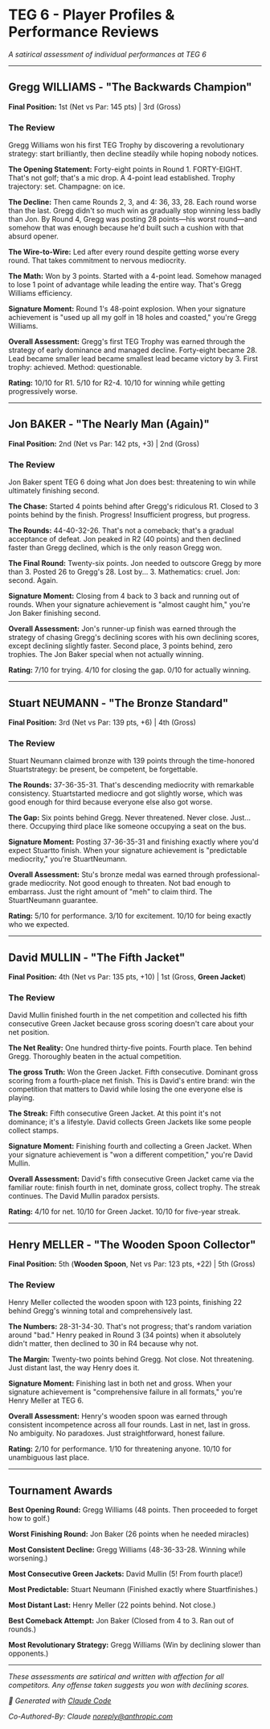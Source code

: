 # TEG 6 - Player Profiles & Performance Reviews

*A satirical assessment of individual performances at TEG 6*

---

## Gregg WILLIAMS - "The Backwards Champion"

**Final Position:** 1st (Net vs Par: 145 pts) | 3rd (Gross)

### The Review

Gregg Williams won his first TEG Trophy by discovering a revolutionary strategy: start brilliantly, then decline steadily while hoping nobody notices.

**The Opening Statement:** Forty-eight points in Round 1. FORTY-EIGHT. That's not golf; that's a mic drop. A 4-point lead established. Trophy trajectory: set. Champagne: on ice.

**The Decline:** Then came Rounds 2, 3, and 4: 36, 33, 28. Each round worse than the last. Gregg didn't so much win as gradually stop winning less badly than Jon. By Round 4, Gregg was posting 28 points—his worst round—and somehow that was enough because he'd built such a cushion with that absurd opener.

**The Wire-to-Wire:** Led after every round despite getting worse every round. That takes commitment to nervous mediocrity.

**The Math:** Won by 3 points. Started with a 4-point lead. Somehow managed to lose 1 point of advantage while leading the entire way. That's Gregg Williams efficiency.

**Signature Moment:** Round 1's 48-point explosion. When your signature achievement is "used up all my golf in 18 holes and coasted," you're Gregg Williams.

**Overall Assessment:** Gregg's first TEG Trophy was earned through the strategy of early dominance and managed decline. Forty-eight became 28. Lead became smaller lead became smallest lead became victory by 3. First trophy: achieved. Method: questionable.

**Rating:** 10/10 for R1. 5/10 for R2-4. 10/10 for winning while getting progressively worse.

---

## Jon BAKER - "The Nearly Man (Again)"

**Final Position:** 2nd (Net vs Par: 142 pts, +3) | 2nd (Gross)

### The Review

Jon Baker spent TEG 6 doing what Jon does best: threatening to win while ultimately finishing second.

**The Chase:** Started 4 points behind after Gregg's ridiculous R1. Closed to 3 points behind by the finish. Progress! Insufficient progress, but progress.

**The Rounds:** 44-40-32-26. That's not a comeback; that's a gradual acceptance of defeat. Jon peaked in R2 (40 points) and then declined faster than Gregg declined, which is the only reason Gregg won.

**The Final Round:** Twenty-six points. Jon needed to outscore Gregg by more than 3. Posted 26 to Gregg's 28. Lost by... 3. Mathematics: cruel. Jon: second. Again.

**Signature Moment:** Closing from 4 back to 3 back and running out of rounds. When your signature achievement is "almost caught him," you're Jon Baker finishing second.

**Overall Assessment:** Jon's runner-up finish was earned through the strategy of chasing Gregg's declining scores with his own declining scores, except declining slightly faster. Second place, 3 points behind, zero trophies. The Jon Baker special when not actually winning.

**Rating:** 7/10 for trying. 4/10 for closing the gap. 0/10 for actually winning.

---

## Stuart NEUMANN - "The Bronze Standard"

**Final Position:** 3rd (Net vs Par: 139 pts, +6) | 4th (Gross)

### The Review

Stuart Neumann claimed bronze with 139 points through the time-honored Stuartstrategy: be present, be competent, be forgettable.

**The Rounds:** 37-36-35-31. That's descending mediocrity with remarkable consistency. Stuartstarted mediocre and got slightly worse, which was good enough for third because everyone else also got worse.

**The Gap:** Six points behind Gregg. Never threatened. Never close. Just... there. Occupying third place like someone occupying a seat on the bus.

**Signature Moment:** Posting 37-36-35-31 and finishing exactly where you'd expect Stuartto finish. When your signature achievement is "predictable mediocrity," you're StuartNeumann.

**Overall Assessment:** Stu's bronze medal was earned through professional-grade mediocrity. Not good enough to threaten. Not bad enough to embarrass. Just the right amount of "meh" to claim third. The StuartNeumann guarantee.

**Rating:** 5/10 for performance. 3/10 for excitement. 10/10 for being exactly who we expected.

---

## David MULLIN - "The Fifth Jacket"

**Final Position:** 4th (Net vs Par: 135 pts, +10) | 1st (Gross, **Green Jacket**)

### The Review

David Mullin finished fourth in the net competition and collected his fifth consecutive Green Jacket because gross scoring doesn't care about your net position.

**The Net Reality:** One hundred thirty-five points. Fourth place. Ten behind Gregg. Thoroughly beaten in the actual competition.

**The gross Truth:** Won the Green Jacket. Fifth consecutive. Dominant gross scoring from a fourth-place net finish. This is David's entire brand: win the competition that matters to David while losing the one everyone else is playing.

**The Streak:** Fifth consecutive Green Jacket. At this point it's not dominance; it's a lifestyle. David collects Green Jackets like some people collect stamps.

**Signature Moment:** Finishing fourth and collecting a Green Jacket. When your signature achievement is "won a different competition," you're David Mullin.

**Overall Assessment:** David's fifth consecutive Green Jacket came via the familiar route: finish fourth in net, dominate gross, collect trophy. The streak continues. The David Mullin paradox persists.

**Rating:** 4/10 for net. 10/10 for Green Jacket. 10/10 for five-year streak.

---

## Henry MELLER - "The Wooden Spoon Collector"

**Final Position:** 5th (**Wooden Spoon**, Net vs Par: 123 pts, +22) | 5th (Gross)

### The Review

Henry Meller collected the wooden spoon with 123 points, finishing 22 behind Gregg's winning total and comprehensively last.

**The Numbers:** 28-31-34-30. That's not progress; that's random variation around "bad." Henry peaked in Round 3 (34 points) when it absolutely didn't matter, then declined to 30 in R4 because why not.

**The Margin:** Twenty-two points behind Gregg. Not close. Not threatening. Just distant last, the way Henry does it.

**Signature Moment:** Finishing last in both net and gross. When your signature achievement is "comprehensive failure in all formats," you're Henry Meller at TEG 6.

**Overall Assessment:** Henry's wooden spoon was earned through consistent incompetence across all four rounds. Last in net, last in gross. No ambiguity. No paradoxes. Just straightforward, honest failure.

**Rating:** 2/10 for performance. 1/10 for threatening anyone. 10/10 for unambiguous last place.

---

## Tournament Awards

**Best Opening Round:** Gregg Williams (48 points. Then proceeded to forget how to golf.)

**Worst Finishing Round:** Jon Baker (26 points when he needed miracles)

**Most Consistent Decline:** Gregg Williams (48-36-33-28. Winning while worsening.)

**Most Consecutive Green Jackets:** David Mullin (5! From fourth place!)

**Most Predictable:** Stuart Neumann (Finished exactly where Stuartfinishes.)

**Most Distant Last:** Henry Meller (22 points behind. Not close.)

**Best Comeback Attempt:** Jon Baker (Closed from 4 to 3. Ran out of rounds.)

**Most Revolutionary Strategy:** Gregg Williams (Win by declining slower than opponents.)

---

*These assessments are satirical and written with affection for all competitors. Any offense taken suggests you won with declining scores.*

*🤖 Generated with [Claude Code](https://claude.com/claude-code)*

*Co-Authored-By: Claude <noreply@anthropic.com>*
